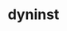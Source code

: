 ---
title: "dyninst"
layout: cache
categories: [package, develop-2023-05-21]
meta: {"versions": ["12.3.0"], "compilers": ["gcc@=11.1.0", "gcc@=11.3.0"], "oss": ["ubuntu20.04", "ubuntu22.04"], "platforms": ["linux"], "targets": ["ppc64le", "x86_64_v3"], "stacks": ["e4s", "e4s-power", "root", "tutorial"], "num_specs": 5, "num_specs_by_stack": {"e4s-power": 2, "root": 5, "e4s": 2, "tutorial": 1}}
spec_details: [{"hash": "6vd6jwxb6tiuzodbnyn5f6zvautsej3m", "compiler": "gcc@=11.1.0", "versions": ["12.3.0"], "os": "ubuntu20.04", "platform": "linux", "target": "ppc64le", "variants": ["build_system=cmake", "build_type=Release", "generator=make", "~ipo", "+openmp", "~stat_dysect", "~static"], "stacks": ["e4s-power", "root"], "size": "-", "tarball": "https://binaries.spack.io/develop-2023-05-21/build_cache/linux-ubuntu20.04-ppc64le/gcc-11.1.0/dyninst-12.3.0/linux-ubuntu20.04-ppc64le-gcc-11.1.0-dyninst-12.3.0-6vd6jwxb6tiuzodbnyn5f6zvautsej3m.spack"}, {"hash": "jgmlsfumfptza22yljkgtaxqfc5jh43n", "compiler": "gcc@=11.1.0", "versions": ["12.3.0"], "os": "ubuntu20.04", "platform": "linux", "target": "ppc64le", "variants": ["build_system=cmake", "build_type=Release", "generator=make", "~ipo", "+openmp", "~stat_dysect", "~static"], "stacks": ["e4s-power", "root"], "size": "-", "tarball": "https://binaries.spack.io/develop-2023-05-21/build_cache/linux-ubuntu20.04-ppc64le/gcc-11.1.0/dyninst-12.3.0/linux-ubuntu20.04-ppc64le-gcc-11.1.0-dyninst-12.3.0-jgmlsfumfptza22yljkgtaxqfc5jh43n.spack"}, {"hash": "g3dynzzgbly634442qptxb6a76ytonwn", "compiler": "gcc@=11.1.0", "versions": ["12.3.0"], "os": "ubuntu20.04", "platform": "linux", "target": "x86_64_v3", "variants": ["build_system=cmake", "build_type=Release", "generator=make", "~ipo", "+openmp", "~stat_dysect", "~static"], "stacks": ["e4s", "root"], "size": "-", "tarball": "https://binaries.spack.io/develop-2023-05-21/build_cache/linux-ubuntu20.04-x86_64_v3/gcc-11.1.0/dyninst-12.3.0/linux-ubuntu20.04-x86_64_v3-gcc-11.1.0-dyninst-12.3.0-g3dynzzgbly634442qptxb6a76ytonwn.spack"}, {"hash": "kihbzc45wvwhoclvz2qk3nvsyomcymsn", "compiler": "gcc@=11.1.0", "versions": ["12.3.0"], "os": "ubuntu20.04", "platform": "linux", "target": "x86_64_v3", "variants": ["build_system=cmake", "build_type=Release", "generator=make", "~ipo", "+openmp", "~stat_dysect", "~static"], "stacks": ["e4s", "root"], "size": "-", "tarball": "https://binaries.spack.io/develop-2023-05-21/build_cache/linux-ubuntu20.04-x86_64_v3/gcc-11.1.0/dyninst-12.3.0/linux-ubuntu20.04-x86_64_v3-gcc-11.1.0-dyninst-12.3.0-kihbzc45wvwhoclvz2qk3nvsyomcymsn.spack"}, {"hash": "ptxsy5qpqahey4cj7jc2p2il73iedlyn", "compiler": "gcc@=11.3.0", "versions": ["12.3.0"], "os": "ubuntu22.04", "platform": "linux", "target": "x86_64_v3", "variants": ["build_system=cmake", "build_type=Release", "generator=make", "~ipo", "+openmp", "~stat_dysect", "~static"], "stacks": ["tutorial", "root"], "size": "-", "tarball": "https://binaries.spack.io/develop-2023-05-21/build_cache/linux-ubuntu22.04-x86_64_v3/gcc-11.3.0/dyninst-12.3.0/linux-ubuntu22.04-x86_64_v3-gcc-11.3.0-dyninst-12.3.0-ptxsy5qpqahey4cj7jc2p2il73iedlyn.spack"}]
---
